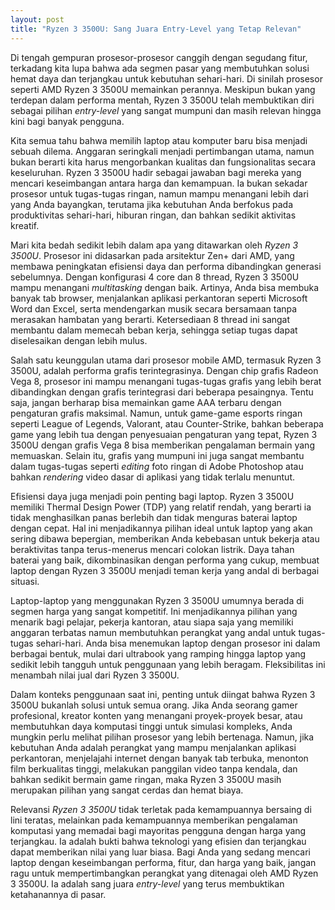 ```yaml
---
layout: post
title: "Ryzen 3 3500U: Sang Juara Entry-Level yang Tetap Relevan"
---
```


Di tengah gempuran prosesor-prosesor canggih dengan segudang fitur, terkadang kita lupa bahwa ada segmen pasar yang membutuhkan solusi hemat daya dan terjangkau untuk kebutuhan sehari-hari. Di sinilah prosesor seperti AMD Ryzen 3 3500U memainkan perannya. Meskipun bukan yang terdepan dalam performa mentah, Ryzen 3 3500U telah membuktikan diri sebagai pilihan *entry-level* yang sangat mumpuni dan masih relevan hingga kini bagi banyak pengguna.

Kita semua tahu bahwa memilih laptop atau komputer baru bisa menjadi sebuah dilema. Anggaran seringkali menjadi pertimbangan utama, namun bukan berarti kita harus mengorbankan kualitas dan fungsionalitas secara keseluruhan. Ryzen 3 3500U hadir sebagai jawaban bagi mereka yang mencari keseimbangan antara harga dan kemampuan. Ia bukan sekadar prosesor untuk tugas-tugas ringan, namun mampu menangani lebih dari yang Anda bayangkan, terutama jika kebutuhan Anda berfokus pada produktivitas sehari-hari, hiburan ringan, dan bahkan sedikit aktivitas kreatif.

Mari kita bedah sedikit lebih dalam apa yang ditawarkan oleh *Ryzen 3 3500U*. Prosesor ini didasarkan pada arsitektur Zen+ dari AMD, yang membawa peningkatan efisiensi daya dan performa dibandingkan generasi sebelumnya. Dengan konfigurasi 4 core dan 8 thread, Ryzen 3 3500U mampu menangani *multitasking* dengan baik. Artinya, Anda bisa membuka banyak tab browser, menjalankan aplikasi perkantoran seperti Microsoft Word dan Excel, serta mendengarkan musik secara bersamaan tanpa merasakan hambatan yang berarti. Ketersediaan 8 thread ini sangat membantu dalam memecah beban kerja, sehingga setiap tugas dapat diselesaikan dengan lebih mulus.

Salah satu keunggulan utama dari prosesor mobile AMD, termasuk Ryzen 3 3500U, adalah performa grafis terintegrasinya. Dengan chip grafis Radeon Vega 8, prosesor ini mampu menangani tugas-tugas grafis yang lebih berat dibandingkan dengan grafis terintegrasi dari beberapa pesaingnya. Tentu saja, jangan berharap bisa memainkan game AAA terbaru dengan pengaturan grafis maksimal. Namun, untuk game-game esports ringan seperti League of Legends, Valorant, atau Counter-Strike, bahkan beberapa game yang lebih tua dengan penyesuaian pengaturan yang tepat, Ryzen 3 3500U dengan grafis Vega 8 bisa memberikan pengalaman bermain yang memuaskan. Selain itu, grafis yang mumpuni ini juga sangat membantu dalam tugas-tugas seperti *editing* foto ringan di Adobe Photoshop atau bahkan *rendering* video dasar di aplikasi yang tidak terlalu menuntut.

Efisiensi daya juga menjadi poin penting bagi laptop. Ryzen 3 3500U memiliki Thermal Design Power (TDP) yang relatif rendah, yang berarti ia tidak menghasilkan panas berlebih dan tidak menguras baterai laptop dengan cepat. Hal ini menjadikannya pilihan ideal untuk laptop yang akan sering dibawa bepergian, memberikan Anda kebebasan untuk bekerja atau beraktivitas tanpa terus-menerus mencari colokan listrik. Daya tahan baterai yang baik, dikombinasikan dengan performa yang cukup, membuat laptop dengan Ryzen 3 3500U menjadi teman kerja yang andal di berbagai situasi.

Laptop-laptop yang menggunakan Ryzen 3 3500U umumnya berada di segmen harga yang sangat kompetitif. Ini menjadikannya pilihan yang menarik bagi pelajar, pekerja kantoran, atau siapa saja yang memiliki anggaran terbatas namun membutuhkan perangkat yang andal untuk tugas-tugas sehari-hari. Anda bisa menemukan laptop dengan prosesor ini dalam berbagai bentuk, mulai dari ultrabook yang ramping hingga laptop yang sedikit lebih tangguh untuk penggunaan yang lebih beragam. Fleksibilitas ini menambah nilai jual dari Ryzen 3 3500U.

Dalam konteks penggunaan saat ini, penting untuk diingat bahwa Ryzen 3 3500U bukanlah solusi untuk semua orang. Jika Anda seorang gamer profesional, kreator konten yang menangani proyek-proyek besar, atau membutuhkan daya komputasi tinggi untuk simulasi kompleks, Anda mungkin perlu melihat pilihan prosesor yang lebih bertenaga. Namun, jika kebutuhan Anda adalah perangkat yang mampu menjalankan aplikasi perkantoran, menjelajahi internet dengan banyak tab terbuka, menonton film berkualitas tinggi, melakukan panggilan video tanpa kendala, dan bahkan sedikit bermain game ringan, maka Ryzen 3 3500U masih merupakan pilihan yang sangat cerdas dan hemat biaya.

Relevansi *Ryzen 3 3500U* tidak terletak pada kemampuannya bersaing di lini teratas, melainkan pada kemampuannya memberikan pengalaman komputasi yang memadai bagi mayoritas pengguna dengan harga yang terjangkau. Ia adalah bukti bahwa teknologi yang efisien dan terjangkau dapat memberikan nilai yang luar biasa. Bagi Anda yang sedang mencari laptop dengan keseimbangan performa, fitur, dan harga yang baik, jangan ragu untuk mempertimbangkan perangkat yang ditenagai oleh AMD Ryzen 3 3500U. Ia adalah sang juara *entry-level* yang terus membuktikan ketahanannya di pasar.
